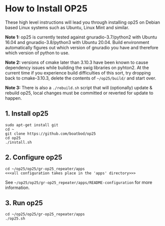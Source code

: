# How to Install OP25

These high level instructions will lead you through installing op25 on Debian based Linux systems such as Ubuntu, Linux Mint and similar.

**Note 1:** op25 is currently tested against gnuradio-3.7/python2 with Ubuntu 16.04 and gnuradio-3.8/python3 with Ubuntu 20.04. Build environment automatically figures out which version of gnuradio you have and therefore which version of python to use. 

**Note 2:** versions of cmake later than 3.10.3 have been known to cause dependency issues while building the swig libraries on pyhton2. At the current time if you experience build difficulties of this sort, try dropping back to cmake-3.10.3, delete the contents of `~/op25/build/` and start over.

**Note 3:** There is also a `./rebuild.sh` script that will (optionally) update & rebuild op25, local changes must be committed or reverted for update to happen.


## 1. Install op25

```
sudo apt-get install git
cd ~
git clone https://github.com/boatbod/op25
cd op25
./install.sh 
```

## 2. Configure op25

```
cd ~/op25/op25/gr-op25_repeater/apps
<<<all configuration takes place in the 'apps' directory>>>
```

See `~/op25/op25/gr-op25_repeater/apps/README-configuration` for more information.

## 3. Run op25

```
cd ~/op25/op25/gr-op25_repeater/apps
./op25.sh
```
